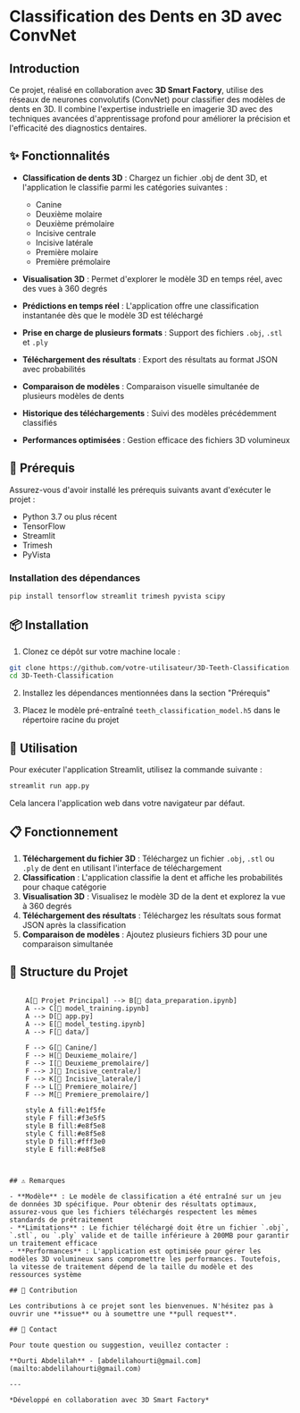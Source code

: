 # Classification des Dents en 3D avec ConvNet

## Introduction

Ce projet, réalisé en collaboration avec **3D Smart Factory**, utilise des réseaux de neurones convolutifs (ConvNet) pour classifier des modèles de dents en 3D. Il combine l'expertise industrielle en imagerie 3D avec des techniques avancées d'apprentissage profond pour améliorer la précision et l'efficacité des diagnostics dentaires.

## ✨ Fonctionnalités

- **Classification de dents 3D** : Chargez un fichier .obj de dent 3D, et l'application le classifie parmi les catégories suivantes :
  - Canine
  - Deuxième molaire
  - Deuxième prémolaire
  - Incisive centrale
  - Incisive latérale
  - Première molaire
  - Première prémolaire

- **Visualisation 3D** : Permet d'explorer le modèle 3D en temps réel, avec des vues à 360 degrés
- **Prédictions en temps réel** : L'application offre une classification instantanée dès que le modèle 3D est téléchargé
- **Prise en charge de plusieurs formats** : Support des fichiers `.obj`, `.stl` et `.ply`
- **Téléchargement des résultats** : Export des résultats au format JSON avec probabilités
- **Comparaison de modèles** : Comparaison visuelle simultanée de plusieurs modèles de dents
- **Historique des téléchargements** : Suivi des modèles précédemment classifiés
- **Performances optimisées** : Gestion efficace des fichiers 3D volumineux

## 🔧 Prérequis

Assurez-vous d'avoir installé les prérequis suivants avant d'exécuter le projet :

- Python 3.7 ou plus récent
- TensorFlow
- Streamlit
- Trimesh
- PyVista

### Installation des dépendances

```bash
pip install tensorflow streamlit trimesh pyvista scipy
```

## 📦 Installation

1. Clonez ce dépôt sur votre machine locale :
```bash
git clone https://github.com/votre-utilisateur/3D-Teeth-Classification.git
cd 3D-Teeth-Classification
```

2. Installez les dépendances mentionnées dans la section "Prérequis"

3. Placez le modèle pré-entraîné `teeth_classification_model.h5` dans le répertoire racine du projet

## 🚀 Utilisation

Pour exécuter l'application Streamlit, utilisez la commande suivante :

```bash
streamlit run app.py
```

Cela lancera l'application web dans votre navigateur par défaut.

## 📋 Fonctionnement

1. **Téléchargement du fichier 3D** : Téléchargez un fichier `.obj`, `.stl` ou `.ply` de dent en utilisant l'interface de téléchargement
2. **Classification** : L'application classifie la dent et affiche les probabilités pour chaque catégorie
3. **Visualisation 3D** : Visualisez le modèle 3D de la dent et explorez la vue à 360 degrés
4. **Téléchargement des résultats** : Téléchargez les résultats sous format JSON après la classification
5. **Comparaison de modèles** : Ajoutez plusieurs fichiers 3D pour une comparaison simultanée

## 📁 Structure du Projet

```mermaid

    A[📁 Projet Principal] --> B[📓 data_preparation.ipynb]
    A --> C[📓 model_training.ipynb]
    A --> D[📱 app.py]
    A --> E[📓 model_testing.ipynb]
    A --> F[📁 data/]
    
    F --> G[📁 Canine/]
    F --> H[📁 Deuxieme_molaire/]
    F --> I[📁 Deuxieme_premolaire/]
    F --> J[📁 Incisive_centrale/]
    F --> K[📁 Incisive_laterale/]
    F --> L[📁 Premiere_molaire/]
    F --> M[📁 Premiere_premolaire/]
    
    style A fill:#e1f5fe
    style F fill:#f3e5f5
    style B fill:#e8f5e8
    style C fill:#e8f5e8
    style D fill:#fff3e0
    style E fill:#e8f5e8

    

## ⚠️ Remarques

- **Modèle** : Le modèle de classification a été entraîné sur un jeu de données 3D spécifique. Pour obtenir des résultats optimaux, assurez-vous que les fichiers téléchargés respectent les mêmes standards de prétraitement
- **Limitations** : Le fichier téléchargé doit être un fichier `.obj`, `.stl`, ou `.ply` valide et de taille inférieure à 200MB pour garantir un traitement efficace
- **Performances** : L'application est optimisée pour gérer les modèles 3D volumineux sans compromettre les performances. Toutefois, la vitesse de traitement dépend de la taille du modèle et des ressources système

## 🤝 Contribution

Les contributions à ce projet sont les bienvenues. N'hésitez pas à ouvrir une **issue** ou à soumettre une **pull request**.

## 📧 Contact

Pour toute question ou suggestion, veuillez contacter :

**Ourti Abdelilah** - [abdelilahourti@gmail.com](mailto:abdelilahourti@gmail.com)

---

*Développé en collaboration avec 3D Smart Factory*